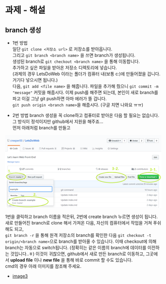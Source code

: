 # 과제 - 해설

## branch 생성
- 1번 방법   
일단 `git clone <저장소 url>` 로 저장소를 받아옵니다.  
그리고 `git branch <branch name>` 을 쓰면 branch가 생성됩니다.  
생성된 branch로 `git checkout <branch name>` 을 통해 이동합니다.   
추가하고 싶은 파일을 받아온 저장소 디렉토리에 넣습니다.   
(과제의 경우 LetsDoWeb 이라는 폴더가 컴퓨터 내(보통 c:)에 만들어졌을 겁니다. 거기다 넣으시면 됩니다.)   
다음, `git add <file name>` 을 해줍니다.
파일을 추가해 줬으니 `git commit -m "message"` 커밋을 해줍시다.
이제 push를 해주면 되는데, 본인이 새로 branch를 파고 이걸 그냥 git push하면 아마 에러가 뜰 겁니다.   
`git push origin <branch name>`을 해줍시다. (구글 치면 나와요 ㅠㅠ)

- 2번 방법
branch 생성을 꼭 clone하고 컴퓨터로 받아온 다음 할 필요는 없습니다.  
그 방식이 정석이지만 github에서 지원을 해주죠...   
먼저 아래처럼 branch를 만들고   
     
![image2](./image_assignments/image_ex.png)

1번을 클릭하고 branch 이름을 적은뒤, 2번에 create branch 누르면 생성이 됩니다.   
새로 만들어진 branch로 clone 해서 가져온 다음, 자신의 컴퓨터에서 작업을 거쳐 푸쉬 해도 되고,   
`git branch -r` 을 통해 원격 저장소의 branch를 확인한 다음 `git checkout -t origin/<branch name>`으로 branch를 받아올 수 있습니다. 이때 checkout에 의해 branch는 자동으로 switch됩니다. (정확히는 같은 이름의 branch에 데이터를 이전하는 것입니다..ㅎ)
이것이 귀찮으면, github에서 새로 만든 branch로 이동하고, 그곳에서 **upload file** 이나 **new file** 을 통해 바로 commit 할 수도 있습니다.  
cmd의 경우 아래 이미지를 참조해 주세요.  
      
- [image3](./image_assignments/image_ex2.png)
